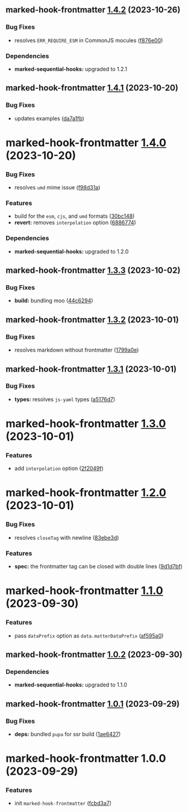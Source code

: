 ## marked-hook-frontmatter [1.4.2](https://github.com/bent10/marked-extensions/compare/marked-hook-frontmatter@1.4.1...marked-hook-frontmatter@1.4.2) (2023-10-26)


### Bug Fixes

* resolves `ERR_REQUIRE_ESM` in CommonJS mocules ([f876e00](https://github.com/bent10/marked-extensions/commit/f876e00dcd08969cf1489b7fc23c29a7e2e67d96))





### Dependencies

* **marked-sequential-hooks:** upgraded to 1.2.1

## marked-hook-frontmatter [1.4.1](https://github.com/bent10/marked-extensions/compare/marked-hook-frontmatter@1.4.0...marked-hook-frontmatter@1.4.1) (2023-10-20)


### Bug Fixes

* updates examples ([da7a1fb](https://github.com/bent10/marked-extensions/commit/da7a1fb709b10b67f71cc72f82d517d209681c6a))

# marked-hook-frontmatter [1.4.0](https://github.com/bent10/marked-extensions/compare/marked-hook-frontmatter@1.3.3...marked-hook-frontmatter@1.4.0) (2023-10-20)


### Bug Fixes

* resolves `umd` mime issue ([f98d31a](https://github.com/bent10/marked-extensions/commit/f98d31af547deb496098a54d836a55625e05040e))


### Features

* build for the `esm`, `cjs`, and `umd` formats ([30bc148](https://github.com/bent10/marked-extensions/commit/30bc148b037aaff23dee1ecca64d31c8b4ae827c))
* **revert:** removes `interpolation` option ([6886774](https://github.com/bent10/marked-extensions/commit/6886774490ef7e813ad69630f8341df5c8390d5a))





### Dependencies

* **marked-sequential-hooks:** upgraded to 1.2.0

## marked-hook-frontmatter [1.3.3](https://github.com/bent10/marked-extensions/compare/marked-hook-frontmatter@1.3.2...marked-hook-frontmatter@1.3.3) (2023-10-02)


### Bug Fixes

* **build:** bundling moo ([44c6294](https://github.com/bent10/marked-extensions/commit/44c6294536cdb83660686a670b15221ceb249676))

## marked-hook-frontmatter [1.3.2](https://github.com/bent10/marked-extensions/compare/marked-hook-frontmatter@1.3.1...marked-hook-frontmatter@1.3.2) (2023-10-01)


### Bug Fixes

* resolves markdown without frontmatter ([1799a0e](https://github.com/bent10/marked-extensions/commit/1799a0ebdf798296faa2d42d9bde6e4a301a2ef3))

## marked-hook-frontmatter [1.3.1](https://github.com/bent10/marked-extensions/compare/marked-hook-frontmatter@1.3.0...marked-hook-frontmatter@1.3.1) (2023-10-01)


### Bug Fixes

* **types:** resolves `js-yaml` types ([a5176d7](https://github.com/bent10/marked-extensions/commit/a5176d7fac895a28090045f7cb37d2d8d22e2460))

# marked-hook-frontmatter [1.3.0](https://github.com/bent10/marked-extensions/compare/marked-hook-frontmatter@1.2.0...marked-hook-frontmatter@1.3.0) (2023-10-01)


### Features

* add `interpolation` option ([2f2049f](https://github.com/bent10/marked-extensions/commit/2f2049f472dfa34ffcab6dd6e987d4f1dd9c03bd))

# marked-hook-frontmatter [1.2.0](https://github.com/bent10/marked-extensions/compare/marked-hook-frontmatter@1.1.0...marked-hook-frontmatter@1.2.0) (2023-10-01)


### Bug Fixes

* resolves `closeTag` with newline ([83ebe3d](https://github.com/bent10/marked-extensions/commit/83ebe3d8f1a1f802e8dbd3f93d27623a1b595f1d))


### Features

* **spec:** the frontmatter tag can be closed with double lines ([9d1d7bf](https://github.com/bent10/marked-extensions/commit/9d1d7bf96ae60f9f43711e8c649393adf9855766))

# marked-hook-frontmatter [1.1.0](https://github.com/bent10/marked-extensions/compare/marked-hook-frontmatter@1.0.2...marked-hook-frontmatter@1.1.0) (2023-09-30)


### Features

* pass `dataPrefix` option as `data.matterDataPrefix` ([af595a0](https://github.com/bent10/marked-extensions/commit/af595a0774356eed7cdfd4e4b0ea6ab908aca052))

## marked-hook-frontmatter [1.0.2](https://github.com/bent10/marked-extensions/compare/marked-hook-frontmatter@1.0.1...marked-hook-frontmatter@1.0.2) (2023-09-30)





### Dependencies

* **marked-sequential-hooks:** upgraded to 1.1.0

## marked-hook-frontmatter [1.0.1](https://github.com/bent10/marked-extensions/compare/marked-hook-frontmatter@1.0.0...marked-hook-frontmatter@1.0.1) (2023-09-29)


### Bug Fixes

* **deps:** bundled `pupa` for ssr build ([1ae6427](https://github.com/bent10/marked-extensions/commit/1ae642787e0214f3ad925378af304d3f04c05090))

# marked-hook-frontmatter 1.0.0 (2023-09-29)


### Features

* init `marked-hook-frontmatter` ([fcbd3a7](https://github.com/bent10/marked-extensions/commit/fcbd3a7fa4f51f9832cac221832d0689d8b0a6fd))
